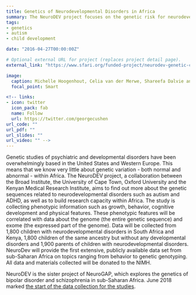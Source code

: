```yaml
---
title: Genetics of Neurodevelopmental Disorders in Africa
summary: The NeuroDEV project focuses on the genetic risk for neurodevelopmental disorders such as autism in African samples.
tags:
- genetics
- autism
- child development

date: "2016-04-27T00:00:00Z"

# Optional external URL for project (replaces project detail page).
external_link: "https://www.sfari.org/funded-project/neurodev-genetic-characterization-of-neurodevelopmental-disorders-in-african-populations/"

image:
  caption: Michelle Hoogenhout, Celia van der Merwe, Shareefa Dalvie and Lerato Majara in one of the genetics labs at the University of Cape Town. Photo by Anne Stevenson.
  focal_point: Smart

<!-- links:
- icon: twitter
  icon_pack: fab
  name: Follow
  url: https://twitter.com/georgecushen
url_code: ""
url_pdf: ""
url_slides: ""
url_video: "" -->
---
```


Genetic studies of psychiatric and developmental disorders have been overwhelmingly based in the United States and Western Europe. This means that we know very little about genetic variation - both normal and abnormal - within Africa. The NeuroDEV project, a collaboration between the Broad Institute, the University of Cape Town, Oxford University and the Kenyan Medical Research Institute, aims to find out more about the genetic sequences related to neurodevelopmental disorders such as autism and ADHD, as well as to build research capacity within Africa. The study is collecting phenotypic information such as growth, behavior, cognitive development and physical features. These phenotypic features will be correlated with data about the genome (the entire genetic sequence) and exome (the expressed part of the genome). Data will be collected from 1,800 children with neurodevelopmental disorders in South Africa and Kenya, 1,800 children of the same ancestry but without any developmental disorders and 1,900 parents of children with neurodevelopmental disorders. NeuroDev will provide the first extensive, publicly available data set from sub-Saharan Africa on topics ranging from behavior to genetic genotyping. All data and materials collected will be donated to the NIMH.

NeuroDEV is the sister project of NeuroGAP, which explores the genetics of bipolar disorder and schizophrenia in sub-Saharan Africa. June 2018 marked [the start of the data collection for the studies](https://www.wsj.com/articles/global-dna-collection-kicks-off-in-africa-aiming-to-decode-psychiatric-disease-1529924401).
